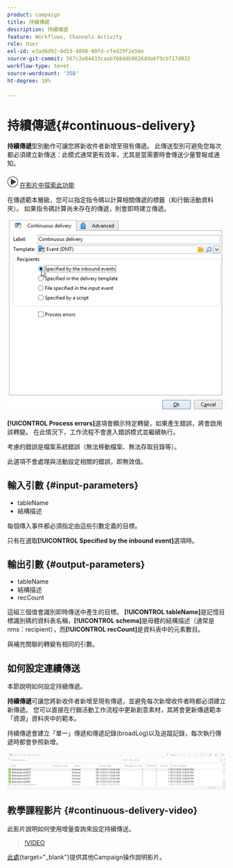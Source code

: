 ```yaml
---
product: campaign
title: 持續傳遞
description: 持續傳遞
feature: Workflows, Channels Activity
role: User
exl-id: e3ad6d92-8d53-4098-90fd-cfed29f2e56e
source-git-commit: 567c2e84433caab708ddb9026dda6f9cb717d032
workflow-type: tm+mt
source-wordcount: '358'
ht-degree: 10%

---
```


# 持續傳遞{#continuous-delivery}



**持續傳遞**&#x200B;型別動作可讓您將新收件者新增至現有傳遞。 此傳送型別可避免您每次都必須建立新傳送：此模式通常更有效率，尤其是當需要時會傳送少量警報或通知。

![](assets/do-not-localize/how-to-video.png) [在影片中探索此功能](#continuous-delivery-video)

在傳遞範本層級，您可以指定指令碼以計算相關傳遞的標籤（和行銷活動資料夾）。 如果指令碼計算尚未存在的傳遞，則會即時建立傳遞。

![](assets/edit_diffusion_fil.png)

**[!UICONTROL Process errors]**&#x200B;選項會顯示特定轉變，如果產生錯誤，將會啟用該轉變。 在此情況下，工作流程不會進入錯誤模式並繼續執行。

考慮的錯誤是檔案系統錯誤（無法移動檔案、無法存取目錄等）。

此選項不會處理與活動設定相關的錯誤，即無效值。

## 輸入引數 {#input-parameters}

* tableName
* 結構描述

每個傳入事件都必須指定由這些引數定義的目標。

只有在選取&#x200B;**[!UICONTROL Specified by the inbound event]**&#x200B;選項時。

## 輸出引數 {#output-parameters}

* tableName
* 結構描述
* recCount

這組三個值會識別即時傳送中產生的目標。 **[!UICONTROL tableName]**&#x200B;是記憶目標識別碼的資料表名稱，**[!UICONTROL schema]**&#x200B;是母體的結構描述（通常是nms：recipient），而&#x200B;**[!UICONTROL recCount]**&#x200B;是資料表中的元素數目。

與補充關聯的轉變有相同的引數。

## 如何設定連續傳送

本節說明如何設定持續傳遞。

**持續傳遞**&#x200B;可讓您將新收件者新增至現有傳遞，並避免每次新增收件者時都必須建立新傳遞。 您可以直接在行銷活動工作流程中更新創意素材，其將會更新傳遞範本「資源」資料夾中的範本。

持續傳遞會建立「單一」傳遞和傳遞記錄(broadLog)以及追蹤記錄，每次執行傳遞時都會參照新增。

![持續傳遞](assets/delivery_continuous.jpg)

## 教學課程影片 {#continuous-delivery-video}

此影片說明如何使用增量查詢來設定持續傳送。

>[!VIDEO](https://video.tv.adobe.com/v/25039?quality=12)

[此處](https://experienceleague.adobe.com/docs/campaign-learn/tutorials/getting-started/introduction-to-adobe-campaign.html?lang=zh-Hant){target="_blank"}提供其他Campaign操作說明影片。
